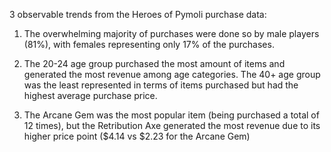 3 observable trends from the Heroes of Pymoli purchase data:

1. The overwhelming majority of purchases were done so by male players (81%), with females representing only 17% of the purchases.

2. The 20-24 age group purchased the most amount of items and generated the most revenue among age categories. The 40+ age group was the least represented in terms of items purchased but had the highest average purchase price.

3. The Arcane Gem was the most popular item (being purchased a total of 12 times), but the Retribution Axe generated the most revenue due to its higher price point ($4.14 vs $2.23 for the Arcane Gem)